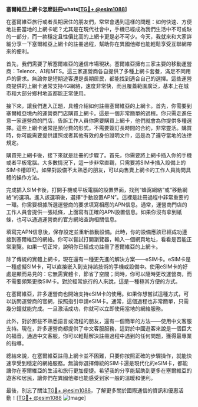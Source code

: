 **塞爾維亞上網卡怎麽註冊whats[[TG💪+ @esim1088](https://t.me/s/esim1088)]**

在塞爾維亞旅行或者長期居住的朋友們，常常會遇到這樣的問題：如何快速、方便地註冊當地的上網卡呢？尤其是在現代社會中，手機已經成為我們生活中不可或缺的一部分，而一款穩定且性價比高的上網卡更是必不可少。今天，我就來和大家詳細分享一下塞爾維亞上網卡的註冊過程，幫助你在異國他鄉也能輕鬆享受互聯網帶來的便利。

首先，我們需要了解塞爾維亞的通信市場現狀。塞爾維亞擁有三家主要的移動運營商：Telenor、A1和MTS。這三家運營商各自提供了多種上網卡套餐，滿足不同用戶的需求。無論你是短期遊客還是長期居民，都能找到適合自己的選擇。這些運營商提供的上網卡通常支持4G網絡，速度非常快，而且覆蓋範圍廣泛，基本上在城市和大部分鄉村地區都能正常使用。

接下來，讓我們進入正題，具體介紹如何註冊塞爾維亞的上網卡。首先，你需要到塞爾維亞境內的運營商門店購買上網卡。這是一個非常簡單的過程。你只需走進任意一家運營商的門店，告訴工作人員你需要購買上網卡，他們就會為你提供多種選擇。這些上網卡通常是預付費的形式，不需要簽訂長時間的合約，非常靈活。購買時，你可能需要提供護照或者其他有效的身份證明文件，這是為了遵守當地的法律規定。

購買完上網卡後，接下來就是註冊的步驟了。首先，你需要將上網卡插入你的手機或者平板電腦。大多數情況下，這一步非常直觀，只需要將SIM卡插入設備上的SIM卡槽即可。如果對設備不太熟悉的朋友，可以向售賣上網卡的工作人員詢問具體的操作方法。

完成插入SIM卡後，打開手機或平板電腦的設置界面，找到“蜂窩網絡”或“移動網絡”的選項。進入該選項後，選擇“手動設置APN”。這裡是註冊過程中非常重要的一環。你需要根據所選運營商的要求填寫相應的APN信息。通常，運營商門店的工作人員會提供一張紙條，上面寫有正確的APN設置信息。如果你沒有拿到紙條，也可以通過運營商的官方網站查詢相關信息。

填寫完APN信息後，保存設定並重新啟動設備。此時，你的設備應該已經成功連接到塞爾維亞的網絡。你可以嘗試打開瀏覽器，輸入一個網頁地址，看看是否能正常瀏覽。如果一切正常，說明你已經成功註冊了塞爾維亞的上網卡。

除了傳統的實體上網卡，現在還有一種更先進的解決方案——eSIM卡。eSIM卡是一種虛擬SIM卡，可以直接嵌入到支持該技術的手機或設備中。使用eSIM卡的好處是顯而易見的：它無需實體卡，節省了空間；同時，你可以隨時更改運營商，而不需要頻繁更換SIM卡。對於經常旅行的人來說，這是一種極其方便的方式。

在塞爾維亞，許多運營商也開始支持eSIM卡的使用。如果你想嘗試這種方式，可以訪問運營商的官網，按照指引申請eSIM卡。通常，這個過程也非常簡單，只需幾分鐘就能完成。一旦激活成功，你就可以立即使用當地的網絡服務。

此外，對於那些不熟悉語言或流程的朋友，還有一個簡單的方法——使用中文客服支持。現在，許多運營商都提供了中文客服服務，這對於中國遊客來說是一個巨大的福音。通過中文客服，你可以輕鬆解決註冊過程中遇到的任何問題，獲得最專業的指導。

總結來說，在塞爾維亞註冊上網卡並不困難，只要你按照正確的步驟操作，就能快速享受到穩定的網絡服務。無論你選擇傳統的SIM卡還是現代化的eSIM卡，都能讓你在塞爾維亞的生活和旅行更加便捷。希望我的分享能幫助到更多在塞爾維亞的遊客和居民，讓你們在異國他鄉也能感受到家一般的溫暖和便利。

最後，別忘了關注[TG💪+ @esim1088](https://t.me/s/esim1088)，了解更多關於國際通信的資訊和優惠活動！[[TG💪+ @esim1088](https://t.me/s/esim1088) ![Image](https://i.postimg.cc/4NQfJmqS/Snipaste-2025-05-13-00-14-12.png)]